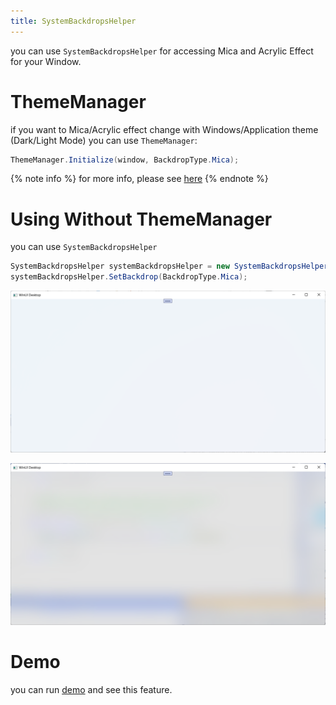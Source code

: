 ```yaml
---
title: SystemBackdropsHelper
---
```


you can use `SystemBackdropsHelper` for accessing Mica and Acrylic Effect for your Window.

# ThemeManager

if you want to Mica/Acrylic effect change with Windows/Application theme (Dark/Light Mode) you can use `ThemeManager`:

```cs
ThemeManager.Initialize(window, BackdropType.Mica);
```

{% note info %}
for more info, please see [here](https://ghost1372.github.io/winUICommunityCommon/tools/themeManager/)
{% endnote %}

# Using Without ThemeManager
you can use `SystemBackdropsHelper`

```cs
SystemBackdropsHelper systemBackdropsHelper = new SystemBackdropsHelper(m_window);
systemBackdropsHelper.SetBackdrop(BackdropType.Mica);
```

![SettingsUI](https://raw.githubusercontent.com/ghost1372/Resources/main/SettingsUI/Samples/Mica.png)

![SettingsUI](https://raw.githubusercontent.com/ghost1372/Resources/main/SettingsUI/Samples/Acrylic.png)


# Demo
you can run [demo](https://github.com/ghost1372/SettingsUI) and see this feature.

